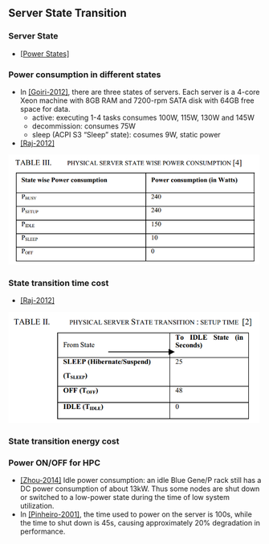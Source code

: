 ## Server State Transition

### Server State
- [[Power States]](http://en.wikipedia.org/wiki/Sleep_mode)

### Power consumption in different states
- In [[Goiri-2012]](../../papers/GoiriL12_GreenHadoop.md), there are three states of servers. Each server is a 4-core Xeon machine with 8GB RAM and 7200-rpm SATA disk with 64GB free space for data. 
	- active: executing 1-4 tasks consumes 100W, 115W, 130W and 145W
	- decommission: consumes 75W
	- sleep (ACPI S3 “Sleep” state): cosumes 9W, static power
- [[Raj-2012]](http://ieeexplore.ieee.org/stamp/stamp.jsp?tp=&arnumber=6151371)

<img src="../figs/powerStates.PNG" width="500px" />

### State transition time cost
- [[Raj-2012]](http://ieeexplore.ieee.org/stamp/stamp.jsp?tp=&arnumber=6151371)

<img src="../figs/transitionTime.PNG" width="500px" />

### State transition energy cost


### Power ON/OFF for HPC
- [[Zhou-2014]](papers/ZhouLTD14-IBM-power-aware.md) Idle power consumption: an idle Blue Gene/P rack still has a DC power consumption of about 13kW. Thus some nodes are shut down or switched to a low-power state during the time of low system utilization. 
- In [[Pinheiro-2001]](http://citeseerx.ist.psu.edu/viewdoc/summary?doi=10.1.1.16.2690), the time used to power on the server is 100s, while the time to shut down is 45s, causing approximately 20% degradation in performance. 
